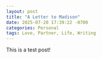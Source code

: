 ```yaml
---
layout: post
title: "A Letter to Madison"
date: 2025-07-20 17:39:22 -0700
categories: Personal
tags: Love, Partner, Life, Writing
---
```

This is a test post!